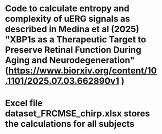 # Code to calculate entropy and complexity of uERG signals as described in Medina et al (2025) "XBP1s as a Therapeutic Target to Preserve Retinal Function During Aging and Neurodegeneration" (https://www.biorxiv.org/content/10.1101/2025.07.03.662890v1 )
# Excel file dataset_FRCMSE_chirp.xlsx stores the calculations for all subjects